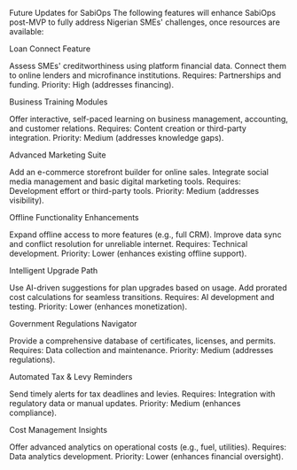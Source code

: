 Future Updates for SabiOps
The following features will enhance SabiOps post-MVP to fully address Nigerian SMEs' challenges, once resources are available:

Loan Connect Feature

Assess SMEs' creditworthiness using platform financial data.
Connect them to online lenders and microfinance institutions.
Requires: Partnerships and funding.
Priority: High (addresses financing).


Business Training Modules

Offer interactive, self-paced learning on business management, accounting, and customer relations.
Requires: Content creation or third-party integration.
Priority: Medium (addresses knowledge gaps).


Advanced Marketing Suite

Add an e-commerce storefront builder for online sales.
Integrate social media management and basic digital marketing tools.
Requires: Development effort or third-party tools.
Priority: Medium (addresses visibility).


Offline Functionality Enhancements

Expand offline access to more features (e.g., full CRM).
Improve data sync and conflict resolution for unreliable internet.
Requires: Technical development.
Priority: Lower (enhances existing offline support).


Intelligent Upgrade Path

Use AI-driven suggestions for plan upgrades based on usage.
Add prorated cost calculations for seamless transitions.
Requires: AI development and testing.
Priority: Lower (enhances monetization).


Government Regulations Navigator

Provide a comprehensive database of certificates, licenses, and permits.
Requires: Data collection and maintenance.
Priority: Medium (addresses regulations).


Automated Tax & Levy Reminders

Send timely alerts for tax deadlines and levies.
Requires: Integration with regulatory data or manual updates.
Priority: Medium (enhances compliance).


Cost Management Insights

Offer advanced analytics on operational costs (e.g., fuel, utilities).
Requires: Data analytics development.
Priority: Lower (enhances financial oversight).


